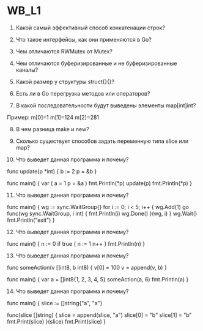 # WB_L1


1. Какой самый эффективный способ конкатенации строк?


2. Что такое интерфейсы, как они применяются в Go?


3. Чем отличаются RWMutex от Mutex?


4. Чем отличаются буферизированные и не буферизированные каналы?


5. Какой размер у структуры struct{}{}?


6. Есть ли в Go перегрузка методов или операторов?


7. В какой последовательности будут выведены элементы map[int]int?

Пример:
m[0]=1
m[1]=124
m[2]=281


8. В чем разница make и new?


9. Сколько существует способов задать переменную типа slice или map?


10. Что выведет данная программа и почему?


func update(p *int) {
  b := 2
  p = &b
}

func main() {
  var (
     a = 1
     p = &a
  )
  fmt.Println(*p)
  update(p)
  fmt.Println(*p)
}

11. Что выведет данная программа и почему?


func main() {
  wg := sync.WaitGroup{}
  for i := 0; i < 5; i++ {
     wg.Add(1)
     go func(wg sync.WaitGroup, i int) {
        fmt.Println(i)
        wg.Done()
     }(wg, i)
  }
  wg.Wait()
  fmt.Println("exit")
}

12. Что выведет данная программа и почему?


func main() {
  n := 0
  if true {
     n := 1
     n++
  }
  fmt.Println(n)
}


13. Что выведет данная программа и почему?


func someAction(v []int8, b int8) {
  v[0] = 100
  v = append(v, b)
}

func main() {
  var a = []int8{1, 2, 3, 4, 5}
  someAction(a, 6)
  fmt.Println(a)
}


14. Что выведет данная программа и почему?


func main() {
  slice := []string{"a", "a"}

  func(slice []string) {
     slice = append(slice, "a")
     slice[0] = "b"
     slice[1] = "b"
     fmt.Print(slice)
  }(slice)
  fmt.Print(slice)
}



